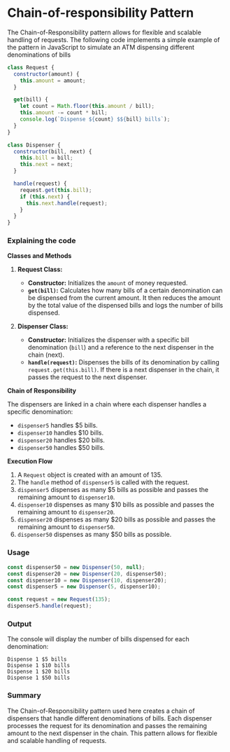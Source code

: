 # Chain-of-responsibility Pattern

The Chain-of-Responsibility pattern allows for flexible and scalable handling of requests. The following code implements a simple example of the pattern in JavaScript to simulate an ATM dispensing different denominations of bills

```js
class Request {
  constructor(amount) {
    this.amount = amount;
  }

  get(bill) {
    let count = Math.floor(this.amount / bill);
    this.amount -= count * bill;
    console.log(`Dispense ${count} $${bill} bills`);
  }
}

class Dispenser {
  constructor(bill, next) {
    this.bill = bill;
    this.next = next;
  }

  handle(request) {
    request.get(this.bill);
    if (this.next) {
      this.next.handle(request);
    }
  }
}
```

### Explaining the code

**Classes and Methods**

1. **Request Class:**

   - **Constructor:** Initializes the `amount` of money requested.
   - **`get(bill)`:** Calculates how many bills of a certain denomination can be dispensed from the current amount. It then reduces the amount by the total value of the dispensed bills and logs the number of bills dispensed.

2. **Dispenser Class:**
   - **Constructor:** Initializes the dispenser with a specific bill denomination (`bill`) and a reference to the next dispenser in the chain (next).
   - **`handle(request)`:** Dispenses the bills of its denomination by calling `request.get(this.bill)`. If there is a next dispenser in the chain, it passes the request to the next dispenser.

**Chain of Responsibility**

The dispensers are linked in a chain where each dispenser handles a specific denomination:

- `dispenser5` handles $5 bills.
- `dispenser10` handles $10 bills.
- `dispenser20` handles $20 bills.
- `dispenser50` handles $50 bills.

**Execution Flow**

1. A `Request` object is created with an amount of 135.
2. The `handle` method of `dispenser5` is called with the request.
3. `dispenser5` dispenses as many $5 bills as possible and passes the remaining amount to `dispenser10`.
4. `dispenser10` dispenses as many $10 bills as possible and passes the remaining amount to `dispenser20`.
5. `dispenser20` dispenses as many $20 bills as possible and passes the remaining amount to `dispenser50`.
6. `dispenser50` dispenses as many $50 bills as possible.

### Usage

```js
const dispenser50 = new Dispenser(50, null);
const dispenser20 = new Dispenser(20, dispenser50);
const dispenser10 = new Dispenser(10, dispenser20);
const dispenser5 = new Dispenser(5, dispenser10);

const request = new Request(135);
dispenser5.handle(request);
```

### Output

The console will display the number of bills dispensed for each denomination:

```
Dispense 1 $5 bills
Dispense 1 $10 bills
Dispense 1 $20 bills
Dispense 1 $50 bills
```

### Summary

The Chain-of-Responsibility pattern used here creates a chain of dispensers that handle different denominations of bills. Each dispenser processes the request for its denomination and passes the remaining amount to the next dispenser in the chain. This pattern allows for flexible and scalable handling of requests.
